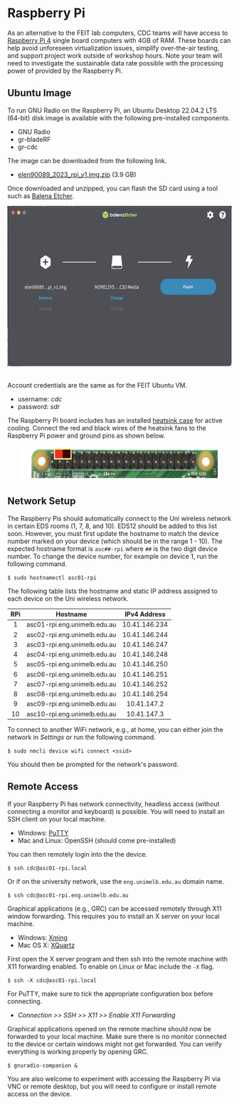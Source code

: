 # Raspberry Pi

As an alternative to the FEIT lab computers, CDC teams will have access to
[Raspberry Pi 4](https://www.raspberrypi.com/products/raspberry-pi-4-model-b/specifications/)
single board computers with 4GB of RAM. These boards can help avoid
unforeseen virtualization issues, simplify over-the-air testing, and support
project work outside of workshop hours. Note your team will need to investigate
the sustainable data rate possible with the processing power of provided by the
Raspberry Pi.

## Ubuntu Image

To run GNU Radio on the Raspberry Pi, an Ubuntu Desktop 22.04.2 LTS (64-bit)
disk image is available with the following pre-installed components.

- GNU Radio
- gr-bladeRF
- gr-cdc

The image can be downloaded from the following link.

- [elen90089_2023_rpi_v1.img.zip](https://unimelbcloud-my.sharepoint.com/:u:/g/personal/glenn_bradford_unimelb_edu_au/EaHROosVr31DjrMiSimk8rUBXITkkpKd2UQDzysBZhN4NA?e=ktaMbA) (3.9 GB)

Once downloaded and unzipped, you can flash the SD card using a tool such as
[Balena Etcher](https://www.balena.io/etcher).

<div align="center">

<img src="images/balena.png" width="540" height="360">

</div><br>


Account credentials are the same as for the FEIT Ubuntu VM.

- username: *cdc*
- password: *sdr*

The Raspberry Pi board includes has an installed
[heatsink case](https://core-electronics.com.au/dual-fan-aluminium-heatsink-case-for-raspberry-pi-4-black.html?gclid=EAIaIQobChMIp6nh5MiR_gIVwQorCh2JkA9lEAQYAiABEgLB6vD_BwE)
for active cooling. Connect the red and black wires of the heatsink fans to the
Raspberry Pi power and ground pins as shown below.

<div align="center">

<img src="images/heatsink_pins.png" width="450" height="80">

</div>

## Network Setup

The Raspberry Pis should automatically connect to the Uni wireless network in
certain EDS rooms (1, 7, 8, and 10). EDS12 should be added to this list
soon. However, you must first update the hostname to match the device number
marked on your device (which should be in the range 1 - 10). The expected
hostname format is `asc##-rpi` where `##` is the two digit device number. To
change the device number, for example on device 1, run the following command.

```
$ sudo hostnamectl asc01-rpi
```

The following table lists the hostname and static IP address assigned to each
device on the Uni wireless network.

<div align="center">

| RPi  | Hostname                     |  IPv4 Address |
| :--: | :--------------------------: | :-----------: |
|   1  | asc01-rpi.eng.unimelb.edu.au | 10.41.146.234 |
|   2  | asc02-rpi.eng.unimelb.edu.au | 10.41.146.244 |
|   3  | asc03-rpi.eng.unimelb.edu.au | 10.41.146.247 |
|   4  | asc04-rpi.eng.unimelb.edu.au | 10.41.146.248 |
|   5  | asc05-rpi.eng.unimelb.edu.au | 10.41.146.250 |
|   6  | asc06-rpi.eng.unimelb.edu.au | 10.41.146.251 |
|   7  | asc07-rpi.eng.unimelb.edu.au | 10.41.146.252 |
|   8  | asc08-rpi.eng.unimelb.edu.au | 10.41.146.254 |
|   9  | asc09-rpi.eng.unimelb.edu.au | 10.41.147.2   |
|  10  | asc10-rpi.eng.unimelb.edu.au | 10.41.147.3	  |

</div>

To connect to another WiFi network, e.g., at home, you can either join the
network in *Settings* or run the following command.

```
$ sudo nmcli device wifi connect <ssid>
```

You should then be prompted for the network's password.

## Remote Access

If your Raspberry Pi has network connectivity, headless access (without
connecting a monitor and keyboard) is possible. You will need to install an SSH
client on your local machine.

- Windows: [PuTTY](https://www.putty.org/)
- Mac and Linux: OpenSSH (should come pre-installed)

You can then remotely login into the the device.

```
$ ssh cdc@asc01-rpi.local
```

Or if on the university network, use the `eng.unimelb.edu.au` domain name.

```
$ ssh cdc@asc01-rpi.eng.unimelb.edu.au
```

Graphical applications (e.g., GRC) can be accessed remotely through X11 window
forwarding. This requires you to install an X server on your local machine.

- Windows: [Xming](https://sourceforge.net/projects/xming/)
- Mac OS X: [XQuartz](https://www.xquartz.org/)

First open the X server program and then ssh into the remote machine with X11
forwarding enabled. To enable on Linux or Mac include the `-X` flag.

```
$ ssh -X cdc@asc01-rpi.local
```

For PuTTY, make sure to tick the appropriate configuration box before
connecting.

- *Connection >> SSH >> X11 >> Enable X11 Forwarding*

Graphical applications opened on the remote machine should now be forwarded to
your local machine. Make sure there is no monitor connected to the device or
certain windows might not get forwarded. You can verify everything is working
properly by opening GRC.

```
$ gnuradio-companion &
```

You are also welcome to experiment with accessing the Raspberry Pi via VNC or
remote desktop, but you will need to configure or install remote access on the
device.
